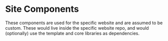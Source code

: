 # Site Components
These components are used for the specific website and are assumed to be custom. These would live inside the specific website repo, and would (optionally) use the template and core libraries as dependencies.
